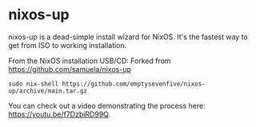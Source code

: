 # nixos-up

nixos-up is a dead-simple install wizard for NixOS. It's the fastest way to get from ISO to working installation.

From the NixOS installation USB/CD: Forked from https://github.com/samuela/nixos-up

```
sudo nix-shell https://github.com/emptysevenfive/nixos-up/archive/main.tar.gz
```

You can check out a video demonstrating the process here: https://youtu.be/f7DzbiRD99Q.

<!--
## Development

In this directory run `servefile --tar --compression gzip --port 12345 .`. Then, while that's running `nix-shell -p ngrok --run "ngrok http 12345"`.

Now in your VM/device, run

```
nix-collect-garbage && sudo nix-shell http://blah-blah-blah.ngrok.io/nixos-up.tar.gz
```

You may need `sudo umount --lazy /mnt` periodically as well.
-->
